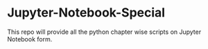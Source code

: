 # Jupyter-Notebook-Special
This repo will provide all the python chapter wise scripts on Jupyter Notebook form.
